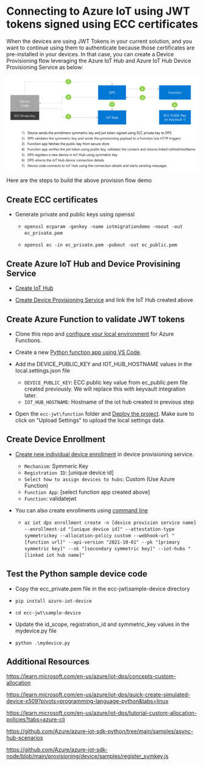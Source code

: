 # Connecting to Azure IoT using JWT tokens signed using ECC certificates

When the devices are using JWT Tokens in your current solution, and you want to continue using them to authenticate because those certificates are pre-installed in your devices. In that case, you can create a Device Provisioning flow leveraging the Azure IoT Hub and Azure IoT Hub Device Provisioning Service as below:

![Provisioning Flow](../images/provisioningflow.png)

Here are the steps to build the above provision flow demo

## Create ECC certificates

- Generate private and public keys using openssl

    - `openssl ecparam -genkey -name iotmigrationdemo -noout -out ec_private.pem`

    - `openssl ec -in ec_private.pem -pubout -out ec_public.pem`


## Create Azure IoT Hub and Device Provisining Service

- [Create IoT Hub](https://learn.microsoft.com/en-us/azure/iot-hub/iot-hub-create-through-portal)

- [Create Device Provisioning Service](https://learn.microsoft.com/en-us/azure/iot-dps/quick-setup-auto-provision) and link the IoT Hub created above

## Create Azure Function to validate JWT tokens

- Clone this repo and [configure your local environment](https://learn.microsoft.com/en-us/azure/azure-functions/create-first-function-vs-code-python#configure-your-environment) for Azure Functions.

- Create a new [Python function app using VS Code](https://learn.microsoft.com/en-us/azure/azure-functions/create-first-function-vs-code-python#publish-the-project-to-azure).

- Add the DEVICE_PUBLIC_KEY and IOT_HUB_HOSTNAME values in the local.settings.json file
    - `DEVICE_PUBLIC_KEY`:  ECC public key value from ec_public.pem file created previously. We will replace this with keyvault integration later.
    - `IOT_HUB_HOSTNAME`:  Hostname of the iot hub created in previous step

- Open the `ecc-jwt\function` folder and [Deploy the project](https://learn.microsoft.com/en-us/azure/azure-functions/create-first-function-vs-code-python#deploy-the-project-to-azure). Make sure to click on "Upload Settings" to upload the local settings data.

## Create Device Enrollment

- [Create new individual device enrollment](https://learn.microsoft.com/en-us/azure/iot-dps/how-to-manage-enrollments#create-an-individual-enrollment) in device provisioning service.

    - `Mechanism`: Symmeric Key
    - `Registration ID`: [unique device id]
    - `Select how to assign devices to hubs`: Custom (Use Azure Function)
    - `Function App`: [select function app created above]
    - `Function`: validatejwt

- You can also create enrollments using [command line](https://shell.azure.com)

    - `az iot dps enrollment create -n [device provision service name] --enrollment-id "[unique device id]" --attestation-type symmetrickey --allocation-policy custom --webhook-url "[function url]" --api-version "2021-10-01" --pk "[primary symmetric key]" --sk "[secondary symmetric key]" --iot-hubs "[linked iot hub name]"`

## Test the Python sample device code 

- Copy the ecc_private.pem file in the ecc-jwt\sample-device directory

- `pip install azure-iot-device`

- `cd ecc-jwt\sample-device`

- Update the id_scope, registration_id and symmetric_key values in the mydevice.py file

- `python .\mydevice.py`


## Additional Resources

https://learn.microsoft.com/en-us/azure/iot-dps/concepts-custom-allocation

https://learn.microsoft.com/en-us/azure/iot-dps/quick-create-simulated-device-x509?pivots=programming-language-python&tabs=linux

https://learn.microsoft.com/en-us/azure/iot-dps/tutorial-custom-allocation-policies?tabs=azure-cli

https://github.com/Azure/azure-iot-sdk-python/tree/main/samples/async-hub-scenarios

https://github.com/Azure/azure-iot-sdk-node/blob/main/provisioning/device/samples/register_symkey.js